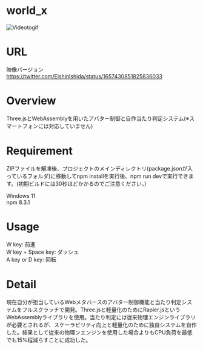 # world_x
![Videotogif](https://github.com/Chabuei/Gravity-Point-Calculator/assets/102859047/1ab9ac97-fbca-4bba-939f-939ec991a7a7)

# URL
映像バージョン<br>
https://twitter.com/EishinIshida/status/1657430851825836033<br>

# Overview
Three.jsとWebAssemblyを用いたアバター制御と自作当たり判定システム(※スマートフォンには対応していません)

# Requirement
ZIPファイルを解凍後、プロジェクトのメインディレクトリ(package.jsonが入っているフォルダ)に移動してnpm installを実行後、npm run devで実行できます。(初期ビルドには30秒ほどかかるのでご注意ください。)<br>

Windows 11<br>
npm 8.3.1<br>

# Usage
W key: 前進<br>
W key + Space key: ダッシュ<br>
A key or D key: 回転<br>

# Detail
現在自分が担当しているWebメタバースのアバター制御機能と当たり判定システムをフルスクラッチで開発。Three.jsと軽量化のためにRapier.jsというWebAssemblyライブラリを使用。当たり判定には従来物理エンジンライブラリが必要とされるが、スケーラビリティ向上と軽量化のために独自システムを自作した。結果として従来の物理ンエンジンを使用した場合よりもCPU負荷を最低でも15%程減らすことに成功した。




